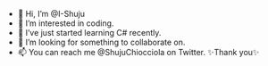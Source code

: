 - 👋 Hi, I’m @I-Shuju
- 👀 I’m interested in coding.
- 🌱 I’ve just started learning C# recently.
- 💞️ I’m looking for something to collaborate on.
- 📫 You can reach me @ShujuChiocciola on Twitter.
✨Thank you✨

<!---
I-Shuju/I-Shuju is a ✨ special ✨ repository because its `README.md` (this file) appears on your GitHub profile.
You can click the Preview link to take a look at your changes.
--->
